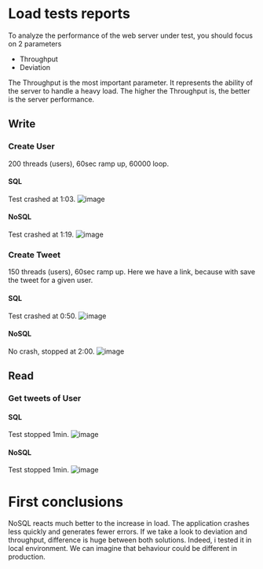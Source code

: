 # Load tests reports

To analyze the performance of the web server under test, you should focus on 2 parameters

 - Throughput
 - Deviation

The Throughput is the most important parameter. It represents the ability of the server to handle a heavy load.  The higher the Throughput is, the better is the server performance.

## Write

### Create User

200 threads (users), 60sec ramp up, 60000 loop.

#### SQL
Test crashed at 1:03.
![image](https://user-images.githubusercontent.com/25029077/114772183-c9f1df80-9d6d-11eb-85ab-5cf3b1217ed2.png)

#### NoSQL
Test crashed at 1:19.
![image](https://user-images.githubusercontent.com/25029077/114771280-ad08dc80-9d6c-11eb-9427-bb9f364414e1.png)

### Create Tweet

150 threads (users), 60sec ramp up.
Here we have a link, because with save the tweet for a given user.

#### SQL
Test crashed at 0:50.
![image](https://user-images.githubusercontent.com/25029077/114773417-54870e80-9d6f-11eb-944d-06c73f04e337.png)

#### NoSQL
No crash, stopped at 2:00.
![image](https://user-images.githubusercontent.com/25029077/114773983-ff97c800-9d6f-11eb-85d2-4c641c96518c.png)

## Read

### Get tweets of User

#### SQL
Test stopped 1min.
![image](https://user-images.githubusercontent.com/25029077/116112226-a9078380-a6b7-11eb-8deb-3ead10d99516.png)


#### NoSQL
Test stopped 1min.
![image](https://user-images.githubusercontent.com/25029077/116113087-75792900-a6b8-11eb-9323-95e9824997cb.png)

# First conclusions

NoSQL reacts much better to the increase in load. The application crashes less quickly and generates fewer errors.
If we take a look to deviation and throughput, difference is huge between both solutions.
Indeed, i tested it in local environment. We can imagine that behaviour could be different in production. 
